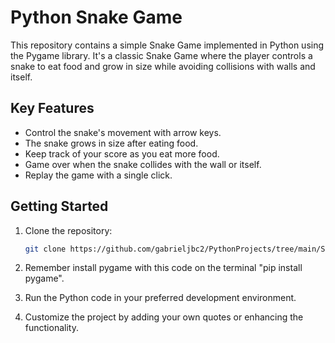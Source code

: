 # Python Snake Game

This repository contains a simple Snake Game implemented in Python using the Pygame library. It's a classic Snake Game where the player controls a snake to eat food and grow in size while avoiding collisions with walls and itself.

## Key Features

- Control the snake's movement with arrow keys.
- The snake grows in size after eating food.
- Keep track of your score as you eat more food.
- Game over when the snake collides with the wall or itself.
- Replay the game with a single click.

## Getting Started

1. Clone the repository:
   ```bash
   git clone https://github.com/gabrieljbc2/PythonProjects/tree/main/SnakeGame
   ```

2. Remember install pygame with this code on the terminal "pip install pygame".

3. Run the Python code in your preferred development environment.

4. Customize the project by adding your own quotes or enhancing the functionality.





